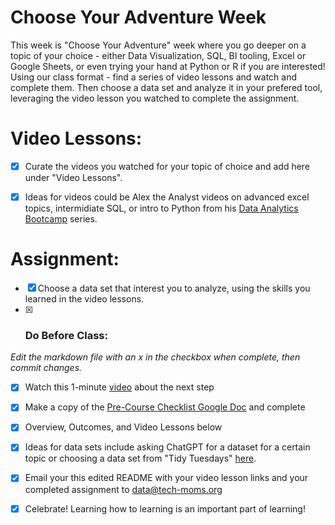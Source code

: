 # Choose Your Adventure Week 

This week is "Choose Your Adventure" week where you go deeper on a topic of your choice - either Data Visualization, SQL, BI tooling, Excel or Google Sheets, or even trying your hand at Python or R if you are interested! 
Using our class format  - find a series of video lessons and watch and complete them. Then choose a data set and analyze it in your prefered tool, leveraging the video lesson you watched to complete the assignment. 
# Video Lessons: 

- [x] Curate the videos you watched for your topic of choice and add here under "Video Lessons".


- [x] Ideas for videos could be Alex the Analyst videos on advanced excel topics, intermidiate SQL, or intro to Python from his [Data Analytics Bootcamp](https://www.youtube.com/watch?v=PSNXoAs2FtQ) series.

# Assignment: 

- [X] Choose a data set that interest you to analyze, using the skills you learned in the video lessons.
- [x] ### Do Before Class:  

_Edit the markdown file with an x in the checkbox when complete, then commit changes._

- [x] Watch this 1-minute [video](https://app.screencastify.com/v3/watch/XJp2UYdVvVnFIFr2CjeA) about the next step
- [x] Make a copy of the [Pre-Course Checklist Google Doc](https://docs.google.com/document/u/1/d/1DvkYSFrZkkCpClqdR6HO3zsEFOUPDAoqZliurV4QkzA/copy?usp=sharing) and complete
- [x] Overview, Outcomes, and Video Lessons below

- [X] Ideas for data sets include asking ChatGPT for a dataset for a certain topic or choosing a data set from "Tidy Tuesdays" [here](https://github.com/rfordatascience/tidytuesday/blob/master/data/2024/readme.md).
- [x] Email your this edited README with your video lesson links and your completed assignment to data@tech-moms.org
- [x] Celebrate! Learning how to learning is an important part of learning! 
